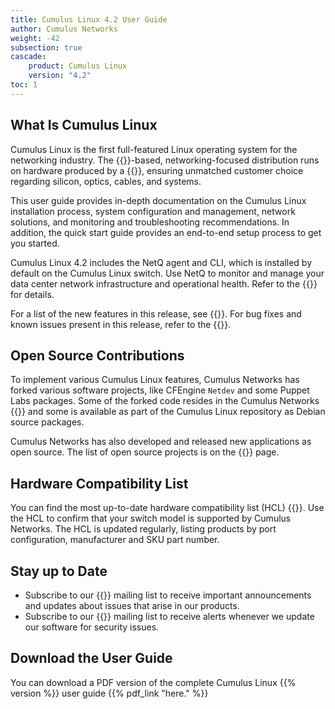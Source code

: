 ```yaml
---
title: Cumulus Linux 4.2 User Guide
author: Cumulus Networks
weight: -42
subsection: true
cascade:
    product: Cumulus Linux
    version: "4.2"
toc: 1
---
```

## What Is Cumulus Linux

Cumulus Linux is the first full-featured Linux operating system for the networking industry. The {{<exlink url="https://www.debian.org/releases/buster/" text="Debian Buster" >}}-based, networking-focused distribution runs on hardware produced by a {{<exlink url="https://cumulusnetworks.com/hcl/" text="broad partner ecosystem" >}}, ensuring unmatched customer choice regarding silicon, optics, cables, and systems.

This user guide provides in-depth documentation on the Cumulus Linux installation process, system configuration and management, network solutions, and monitoring and troubleshooting recommendations. In addition, the quick start guide provides an end-to-end setup process to get you started.

Cumulus Linux 4.2 includes the NetQ agent and CLI, which is installed by default on the Cumulus Linux switch. Use NetQ to monitor and manage your data center network infrastructure and operational health. Refer to the {{<exlink url="https://docs.cumulusnetworks.com/cumulus-netq/" text="NetQ documentation" >}} for details.

For a list of the new features in this release, see {{<link url="Whats-New" text="What's New">}}. For bug fixes and known issues present in this release, refer to the {{<link url="Cumulus-Linux-4.2-Release-Notes" text="Cumulus Linux 4.2 Release Notes">}}.

## Open Source Contributions

To implement various Cumulus Linux features, Cumulus Networks has forked various software projects, like CFEngine `Netdev` and some Puppet Labs packages. Some of the forked code resides in the Cumulus Networks {{<exlink url="https://github.com/CumulusNetworks" text="GitHub repository" >}} and some is available as part of the Cumulus Linux repository as Debian source packages.

Cumulus Networks has also developed and released new applications as
open source. The list of open source projects is on the {{<link title="Cumulus Linux 4.2 Open Source Packages" text="open source software" >}} page.

## Hardware Compatibility List

You can find the most up-to-date hardware compatibility list (HCL) {{<exlink url="https://cumulusnetworks.com/hcl/" text="here" >}}. Use the HCL to confirm that your switch model is supported by Cumulus Networks. The HCL is updated regularly, listing products by port configuration, manufacturer and SKU part number.

## Stay up to Date

- Subscribe to our {{<exlink url="https://lists.cumulusnetworks.com/listinfo/cumulus-product-bulletin" text="product bulletin" >}} mailing list to receive important announcements and updates about issues that arise in our products.
- Subscribe to our {{<exlink url="https://lists.cumulusnetworks.com/listinfo/cumulus-security-announce" text="security announcement" >}} mailing list to receive alerts whenever we update our software for security issues.

## Download the User Guide
You can download a PDF version of the complete Cumulus Linux {{% version %}} user guide {{% pdf_link "here." %}}
